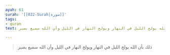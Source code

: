 ```yaml
---
ayah: 61
surah: '[[022-Surah|سورة]]'
tags:
- quran
text: ذلك بأن الله يولج الليل في النهار ويولج النهار في الليل وأن الله سميع بصير

---
```

> ذلك بأن الله يولج الليل في النهار ويولج النهار في الليل وأن الله سميع بصير
